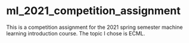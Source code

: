 # ml_2021_competition_assignment
This is a competition assignment for the 2021 spring semester machine learning introduction course. The topic I chose is ECML.
